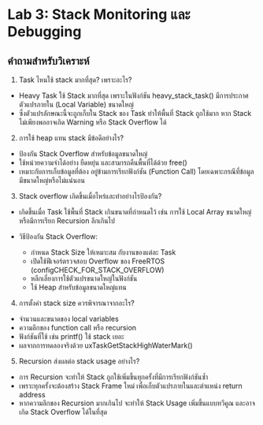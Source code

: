 # Lab 3: Stack Monitoring และ Debugging
## คำถามสำหรับวิเคราะห์
1. Task ไหนใช้ stack มากที่สุด? เพราะอะไร?
- Heavy Task ใช้ Stack มากที่สุด
เพราะในฟังก์ชัน heavy_stack_task() มีการประกาศตัวแปรภายใน (Local Variable) ขนาดใหญ่
- ซึ่งตัวแปรลักษณะนี้จะถูกเก็บใน Stack ของ Task ทำให้พื้นที่ Stack ถูกใช้มาก
หาก Stack ไม่เพียงพออาจเกิด Warning หรือ Stack Overflow ได้
2. การใช้ heap แทน stack มีข้อดีอย่างไร?
- ป้องกัน Stack Overflow สำหรับข้อมูลขนาดใหญ่
- ใช้หน่วยความจำได้อย่าง ยืดหยุ่น และสามารถคืนพื้นที่ได้ด้วย free()
- เหมาะกับการเก็บข้อมูลที่ต้อง อยู่ข้ามการเรียกฟังก์ชัน (Function Call)
  โดยเฉพาะกรณีที่ข้อมูลมีขนาดใหญ่หรือไม่แน่นอน
3. Stack overflow เกิดขึ้นเมื่อไหร่และทำอย่างไรป้องกัน?
- เกิดขึ้นเมื่อ Task ใช้พื้นที่ Stack เกินขนาดที่กำหนดไว้
เช่น การใช้ Local Array ขนาดใหญ่ หรือมีการเรียก Recursion ลึกเกินไป

- วิธีป้องกัน Stack Overflow:
    - กำหนด Stack Size ให้เหมาะสม กับงานของแต่ละ Task
    - เปิดใช้ฟีเจอร์ตรวจสอบ Overflow ของ FreeRTOS (configCHECK_FOR_STACK_OVERFLOW)
    - หลีกเลี่ยงการใช้ตัวแปรขนาดใหญ่ในฟังก์ชัน
    - ใช้ Heap สำหรับข้อมูลขนาดใหญ่แทน
4. การตั้งค่า stack size ควรพิจารณาจากอะไร?
- จำนวนและขนาดของ local variables
- ความลึกของ function call หรือ recursion
- ฟังก์ชันที่ใช้ เช่น printf() ใช้ stack เยอะ
- ผลจากการทดลองจริงด้วย uxTaskGetStackHighWaterMark()
5. Recursion ส่งผลต่อ stack usage อย่างไร?
- การ Recursion จะทำให้ Stack ถูกใช้เพิ่มขึ้นทุกครั้งที่มีการเรียกฟังก์ชันซ้ำ
- เพราะทุกครั้งจะต้องสร้าง Stack Frame ใหม่ เพื่อเก็บตัวแปรภายในและตำแหน่ง return address
- หากความลึกของ Recursion มากเกินไป จะทำให้ Stack Usage เพิ่มขึ้นแบบทวีคูณ
และอาจเกิด Stack Overflow ได้ในที่สุด
